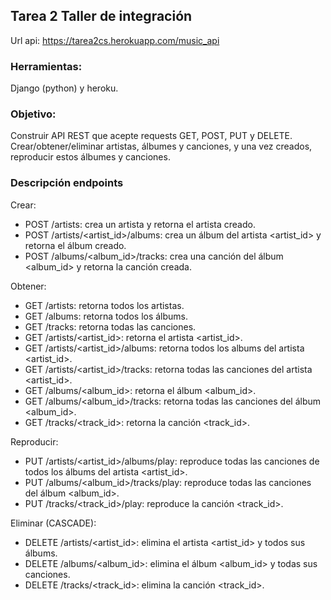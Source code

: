 ## Tarea 2 Taller de integración
Url api: https://tarea2cs.herokuapp.com/music_api

### Herramientas: 

Django (python) y heroku.

### Objetivo: 

Construir API REST que acepte requests GET, POST, PUT y DELETE. 
Crear/obtener/eliminar artistas, álbumes y canciones, y una vez creados, reproducir estos álbumes y canciones. 

### Descripción endpoints

Crear:
- POST /artists: crea un artista y retorna el artista creado.
- POST /artists/<artist_id>/albums: crea un álbum del artista <artist_id> y retorna el álbum creado.
- POST /albums/<album_id>/tracks: crea una canción del álbum <album_id> y retorna la canción creada.

Obtener:
- GET /artists: retorna todos los artistas.
- GET /albums: retorna todos los álbums.
- GET /tracks: retorna todas las canciones.
- GET /artists/<artist_id>: retorna el artista <artist_id>.
- GET /artists/<artist_id>/albums: retorna todos los albums del artista <artist_id>.
- GET /artists/<artist_id>/tracks: retorna todas las canciones del artista <artist_id>.
- GET /albums/<album_id>: retorna el álbum <album_id>.
- GET /albums/<album_id>/tracks: retorna todas las canciones del álbum <album_id>.
- GET /tracks/<track_id>: retorna la canción <track_id>.

Reproducir:
- PUT /artists/<artist_id>/albums/play: reproduce todas las canciones de todos los álbums del artista <artist_id>.
- PUT /albums/<album_id>/tracks/play: reproduce todas las canciones del álbum <album_id>.
- PUT /tracks/<track_id>/play: reproduce la canción <track_id>.

Eliminar (CASCADE):
- DELETE /artists/<artist_id>: elimina el artista <artist_id> y todos sus álbums.
- DELETE /albums/<album_id>: elimina el álbum <album_id> y todas sus canciones.
- DELETE /tracks/<track_id>: elimina la canción <track_id>.
